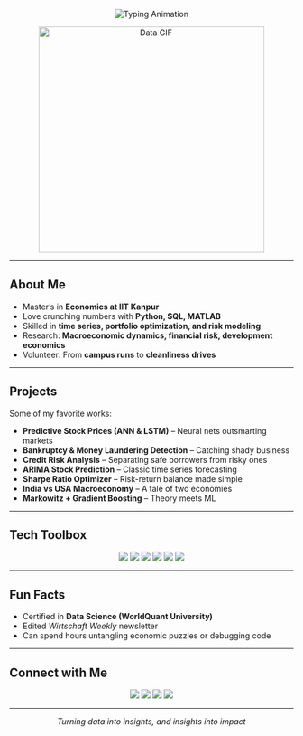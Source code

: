 <!-- Typing SVG Banner -->
<p align="center">
  <img src="https://readme-typing-svg.herokuapp.com?size=28&color=2563EB&center=true&vCenter=true&width=600&lines=Hey+there,+I'm+Vishal+Singh!;Economics+%2B+Machine+Learning+Explorer;Turning+data+into+insights+" alt="Typing Animation" />
</p>

<!-- Moving GIF -->
<p align="center">
  <img src="https://media.giphy.com/media/qgQUggAC3Pfv687qPC/giphy.gif" width="400" alt="Data GIF">
</p>

---

##  About Me
-  Master’s in **Economics at IIT Kanpur**
-  Love crunching numbers with **Python, SQL, MATLAB**
-  Skilled in **time series, portfolio optimization, and risk modeling**
-  Research: **Macroeconomic dynamics, financial risk, development economics**
-  Volunteer: From **campus runs** to **cleanliness drives**

---

##  Projects
 Some of my favorite works:  
-  **Predictive Stock Prices (ANN & LSTM)** – Neural nets outsmarting markets  
-  **Bankruptcy & Money Laundering Detection** – Catching shady business  
-  **Credit Risk Analysis** – Separating safe borrowers from risky ones  
-  **ARIMA Stock Prediction** – Classic time series forecasting  
-  **Sharpe Ratio Optimizer** – Risk-return balance made simple  
-  **India vs USA Macroeconomy** – A tale of two economies  
-  **Markowitz + Gradient Boosting** – Theory meets ML  

---

##  Tech Toolbox
<p align="center">
  <img src="https://img.shields.io/badge/Python-3776AB?style=for-the-badge&logo=python&logoColor=white"/>
  <img src="https://img.shields.io/badge/SQL-025E8C?style=for-the-badge&logo=sqlite&logoColor=white"/>
  <img src="https://img.shields.io/badge/MATLAB-orange?style=for-the-badge&logo=mathworks&logoColor=white"/>
  <img src="https://img.shields.io/badge/LaTeX-008080?style=for-the-badge&logo=latex&logoColor=white"/>
  <img src="https://img.shields.io/badge/Scikit--Learn-F7931E?style=for-the-badge&logo=scikit-learn&logoColor=white"/>
  <img src="https://img.shields.io/badge/Pandas-150458?style=for-the-badge&logo=pandas&logoColor=white"/>
</p>

---

##  Fun Facts 
-  Certified in **Data Science (WorldQuant University)**  
-  Edited *Wirtschaft Weekly* newsletter  
-  Can spend hours untangling economic puzzles or debugging code  

---

##  Connect with Me
<p align="center">
  <a href="mailto:vishalsingh272876@gmail.com"><img src="https://img.shields.io/badge/Email-D14836?style=for-the-badge&logo=gmail&logoColor=white"></a>
  <a href="https://www.linkedin.com/in/vishal-singh-iitk-eco/"><img src="https://img.shields.io/badge/LinkedIn-0A66C2?style=for-the-badge&logo=linkedin&logoColor=white"></a>
  <a href="https://github.com/singh-vishal-code"><img src="https://img.shields.io/badge/GitHub-181717?style=for-the-badge&logo=github&logoColor=white"></a>
  <a href="https://www.researchgate.net/profile/Ajad_Singh2/publication/376173830_Human_Development_Journey_of_Uttar_Pradesh_after_Economic_Reforms_of_1991/links/656c33883fa26f66f44a2214/Human-Development-Journey-of-Uttar-Pradesh-after-Economic-Reforms-of-1991.pdf"><img src="https://img.shields.io/badge/Research-00CCBB?style=for-the-badge&logo=readthedocs&logoColor=white"></a>
</p>

---

<p align="center">
  <i> Turning data into insights, and insights into impact </i>
</p>
